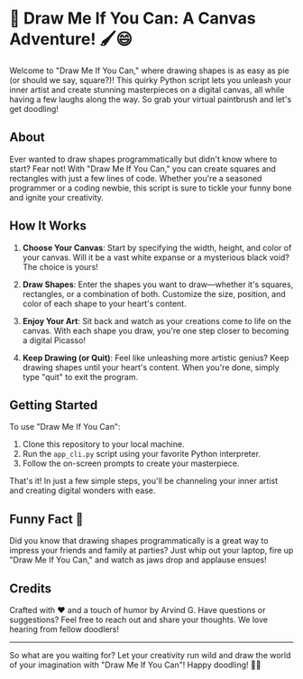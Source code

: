 # 🎨 Draw Me If You Can: A Canvas Adventure! 🖌️😄

Welcome to "Draw Me If You Can," where drawing shapes is as easy as pie (or should we say, square?)! This quirky Python script lets you unleash your inner artist and create stunning masterpieces on a digital canvas, all while having a few laughs along the way. So grab your virtual paintbrush and let's get doodling!

## About

Ever wanted to draw shapes programmatically but didn't know where to start? Fear not! With "Draw Me If You Can," you can create squares and rectangles with just a few lines of code. Whether you're a seasoned programmer or a coding newbie, this script is sure to tickle your funny bone and ignite your creativity.

## How It Works

1. **Choose Your Canvas**: Start by specifying the width, height, and color of your canvas. Will it be a vast white expanse or a mysterious black void? The choice is yours!

2. **Draw Shapes**: Enter the shapes you want to draw—whether it's squares, rectangles, or a combination of both. Customize the size, position, and color of each shape to your heart's content.

3. **Enjoy Your Art**: Sit back and watch as your creations come to life on the canvas. With each shape you draw, you're one step closer to becoming a digital Picasso!

4. **Keep Drawing (or Quit)**: Feel like unleashing more artistic genius? Keep drawing shapes until your heart's content. When you're done, simply type "quit" to exit the program.

## Getting Started

To use "Draw Me If You Can":

1. Clone this repository to your local machine.
2. Run the `app_cli.py` script using your favorite Python interpreter.
3. Follow the on-screen prompts to create your masterpiece.

That's it! In just a few simple steps, you'll be channeling your inner artist and creating digital wonders with ease.

## Funny Fact 🤣

Did you know that drawing shapes programmatically is a great way to impress your friends and family at parties? Just whip out your laptop, fire up "Draw Me If You Can," and watch as jaws drop and applause ensues!

## Credits

Crafted with ❤️ and a touch of humor by Arvind G. Have questions or suggestions? Feel free to reach out and share your thoughts. We love hearing from fellow doodlers!

---

So what are you waiting for? Let your creativity run wild and draw the world of your imagination with "Draw Me If You Can"! Happy doodling! 🎉🎨
